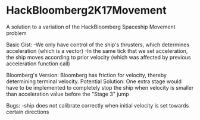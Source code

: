 # HackBloomberg2K17Movement
A solution to a variation of the HackBloomberg Spaceship Movement problem

Basic Gist:
-We only have control of the ship's thrusters, which determines acceleration (which is a vector)
-In the same tick that we set acceleration, the ship moves according to prior velocity (which was affected by previous acceleration function call)

Bloomberg's Version: Bloomberg has friction for velocity, thereby determining terminal velocity.
Potential Solution: One extra stage would have to be implemented to completely stop the ship when velocity is smaller than acceleration value before the "Stage 3" jump

Bugs:
  -ship does not calibrate correctly when initial velocity is set towards certain directions
